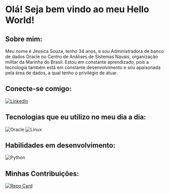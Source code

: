 # Olá! Seja bem vindo ao meu Hello World!

## Sobre mim:
Meu nome é Jessica Souza, tenho 34 anos, e sou Administradora de banco de dados Oracle no Centro de Análises de Sistemas Navais, organização militar da Marinha do Brasil.
Estou em constante aprendizado, pois a tecnologia também está em constante desenvolvimento e sou apaixonada pela área de dados, a qual tenho o privilégio de atuar.

## Conecte-se comigo:
[![LinkedIn](https://img.shields.io/badge/LinkedIn-0077B5?style=for-the-badge&logo=linkedin&logoColor=white)](https://www.linkedin.com/in/jessica-souza-dacp-87970217b/)

## Tecnologias que eu utilizo no meu dia a dia:
![Oracle](https://img.shields.io/badge/Oracle-F80000?style=for-the-badge&logo=oracle&logoColor=black) ![Linux](https://img.shields.io/badge/Linux-FCC624?style=for-the-badge&logo=linux&logoColor=black)

## Habilidades em desenvolvimento:
 ![Python](https://img.shields.io/badge/Python-000?style=for-the-badge&logo=python)

 ## Minhas Contribuições:
[![Repo Card](https://github-readme-stats.vercel.app/api/pin/?username=jessicadba&repo=primeira-contribuicao-git&bg_color=000&border_color=30A3DC&show_icons=true&icon_color=30A3DC&title_color=E94D5F&text_color=FFF)](https://github.com/jessicadba/primeira-contribuicao-git)
